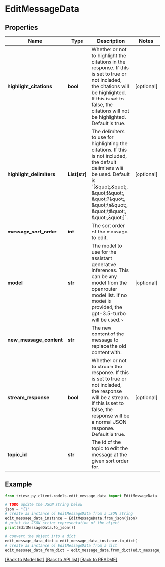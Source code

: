# EditMessageData


## Properties

Name | Type | Description | Notes
------------ | ------------- | ------------- | -------------
**highlight_citations** | **bool** | Whether or not to highlight the citations in the response. If this is set to true or not included, the citations will be highlighted. If this is set to false, the citations will not be highlighted. Default is true. | [optional] 
**highlight_delimiters** | **List[str]** | The delimiters to use for highlighting the citations. If this is not included, the default delimiters will be used. Default is &#x60;[\&quot;.\&quot;, \&quot;!\&quot;, \&quot;?\&quot;, \&quot;\\n\&quot;, \&quot;\\t\&quot;, \&quot;,\&quot;]&#x60;. | [optional] 
**message_sort_order** | **int** | The sort order of the message to edit. | 
**model** | **str** | The model to use for the assistant generative inferences. This can be any model from the openrouter model list. If no model is provided, the gpt-3.5-turbo will be used.~ | [optional] 
**new_message_content** | **str** | The new content of the message to replace the old content with. | 
**stream_response** | **bool** | Whether or not to stream the response. If this is set to true or not included, the response will be a stream. If this is set to false, the response will be a normal JSON response. Default is true. | [optional] 
**topic_id** | **str** | The id of the topic to edit the message at the given sort order for. | 

## Example

```python
from trieve_py_client.models.edit_message_data import EditMessageData

# TODO update the JSON string below
json = "{}"
# create an instance of EditMessageData from a JSON string
edit_message_data_instance = EditMessageData.from_json(json)
# print the JSON string representation of the object
print(EditMessageData.to_json())

# convert the object into a dict
edit_message_data_dict = edit_message_data_instance.to_dict()
# create an instance of EditMessageData from a dict
edit_message_data_form_dict = edit_message_data.from_dict(edit_message_data_dict)
```
[[Back to Model list]](../README.md#documentation-for-models) [[Back to API list]](../README.md#documentation-for-api-endpoints) [[Back to README]](../README.md)



